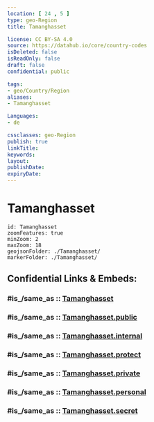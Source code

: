 ```yaml
---
location: [ 24 , 5 ] 
type: geo-Region
title: Tamanghasset

license: CC BY-SA 4.0
source: https://datahub.io/core/country-codes
isDeleted: false
isReadOnly: false
draft: false
confidential: public

tags:
- geo/Country/Region
aliases:
- Tamanghasset

Languages:
- de

cssclasses: geo-Region
publish: true
linkTitle: 
keywords: 
layout: 
publishDate: 
expiryDate: 
---
```


# Tamanghasset

```leaflet
id: Tamanghasset
zoomFeatures: true 
minZoom: 2 
maxZoom: 18
geojsonFolder: ./Tamanghasset/
markerFolder: ./Tamanghasset/
```


## Confidential Links & Embeds: 

### #is_/same_as :: [Tamanghasset](/_Standards/Earth/Continent/Africa/Africa~North/Algeria/provinces~Algeria/Tamanghasset.md) 

### #is_/same_as :: [Tamanghasset.public](/_public/Earth/Continent/Africa/Africa~North/Algeria/provinces~Algeria/Tamanghasset.public.md) 

### #is_/same_as :: [Tamanghasset.internal](/_internal/Earth/Continent/Africa/Africa~North/Algeria/provinces~Algeria/Tamanghasset.internal.md) 

### #is_/same_as :: [Tamanghasset.protect](/_protect/Earth/Continent/Africa/Africa~North/Algeria/provinces~Algeria/Tamanghasset.protect.md) 

### #is_/same_as :: [Tamanghasset.private](/_private/Earth/Continent/Africa/Africa~North/Algeria/provinces~Algeria/Tamanghasset.private.md) 

### #is_/same_as :: [Tamanghasset.personal](/_personal/Earth/Continent/Africa/Africa~North/Algeria/provinces~Algeria/Tamanghasset.personal.md) 

### #is_/same_as :: [Tamanghasset.secret](/_secret/Earth/Continent/Africa/Africa~North/Algeria/provinces~Algeria/Tamanghasset.secret.md)

